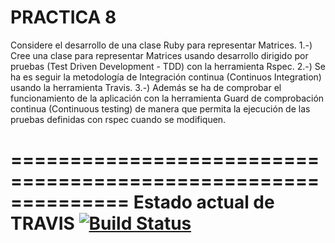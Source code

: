 PRACTICA 8 
==============================================================
Considere el desarrollo de una clase Ruby para representar Matrices. 
1.-) Cree una clase para representar Matrices usando desarrollo dirigido por pruebas (Test Driven Development - TDD) con la herramienta Rspec. 
2.-) Se ha es seguir la metodología de Integración continua (Continuos Integration) usando la herramienta Travis. 
3.-) Además se ha de comprobar el funcionamiento de la aplicación con la herramienta Guard de comprobación continua (Continuous testing) de manera que permita la ejecución de las pruebas definidas con rspec cuando se modifiquen. 

==============================================================
Estado actual de TRAVIS [![Build Status](https://travis-ci.org/alu0100702293/prac8.png?branch=master)](https://travis-ci.org/alu0100699906/pract07)
==============================================================
